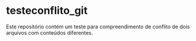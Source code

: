 # testeconflito_git
Este repositório contém um teste para compreendimento de conflito de dois arquivos com conteúdos diferentes.
